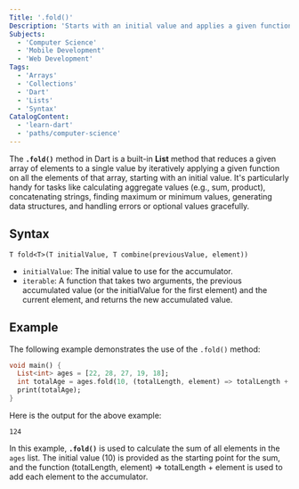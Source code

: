 ```yaml
---
Title: '.fold()'
Description: 'Starts with an initial value and applies a given function to each element of a list to return a single value.'
Subjects:
  - 'Computer Science'  
  - 'Mobile Development'
  - 'Web Development'
Tags:
  - 'Arrays'
  - 'Collections'
  - 'Dart'
  - 'Lists'
  - 'Syntax'
CatalogContent:
  - 'learn-dart'
  - 'paths/computer-science'
---
```


The **`.fold()`** method in Dart is a built-in **List** method that reduces a given array of elements to a single value by iteratively applying a given function on all the elements of that array, starting with an initial value. It's particularly handy for tasks like calculating aggregate values (e.g., sum, product), concatenating strings, finding maximum or minimum values, generating data structures, and handling errors or optional values gracefully.

## Syntax

```pseudo
T fold<T>(T initialValue, T combine(previousValue, element))
```

- `initialValue`:  The initial value to use for the accumulator.
- `iterable`: A function that takes two arguments, the previous accumulated value (or the initialValue for the first element) and the current element, and returns the new accumulated value.

## Example

The following example demonstrates the use of the `.fold()` method:

```dart
void main() {
  List<int> ages = [22, 28, 27, 19, 18];
  int totalAge = ages.fold(10, (totalLength, element) => totalLength + element);
  print(totalAge);
}
```

Here is the output for the above example:

```shell
124
```

In this example, **`.fold()`** is used to calculate the sum of all elements in the `ages` list. The initial value (10) is provided as the starting point for the sum, and the function (totalLength, element) => totalLength + element is used to add each element to the accumulator.
